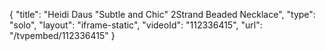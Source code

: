 {
    "title": "Heidi Daus \"Subtle and Chic\" 2Strand Beaded Necklace",
    "type": "solo",
    "layout": "iframe-static",
    "videoId": "112336415",
    "url": "\/tvpembed\/112336415"
}
